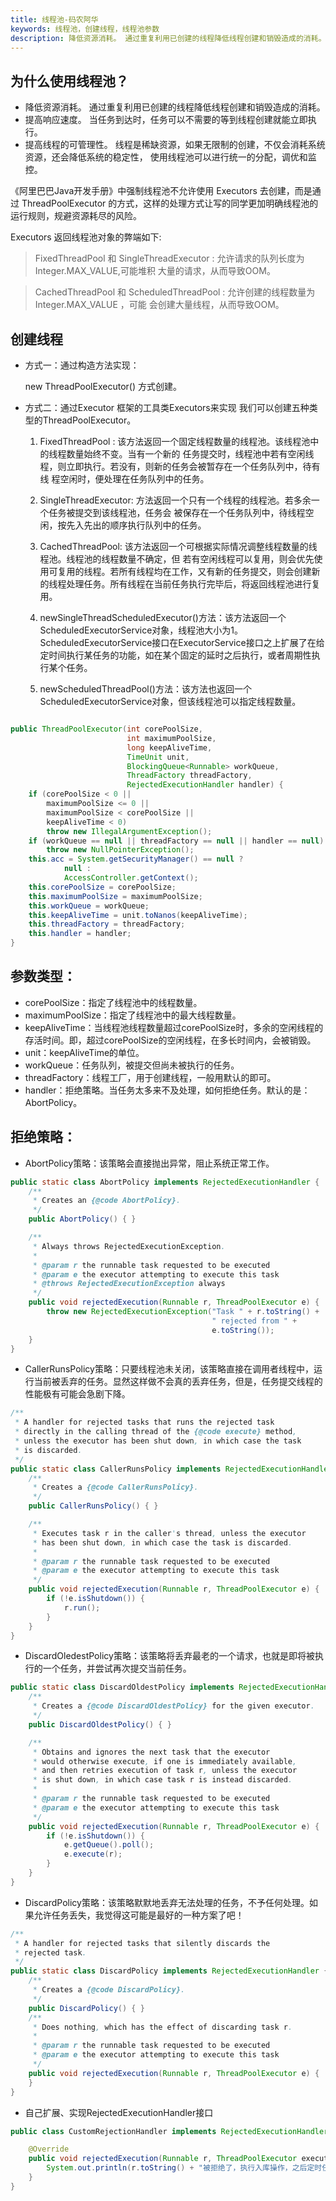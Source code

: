 ```yaml
---
title: 线程池-码农阿华
keywords: 线程池，创建线程，线程池参数
description: 降低资源消耗。 通过重复利用已创建的线程降低线程创建和销毁造成的消耗。提高响应速度。 当任务到达时，任务可以不需要的等到线程创建就能立即执行。提高线程的可管理性。
---
```


## 为什么使用线程池？
- 降低资源消耗。 通过重复利用已创建的线程降低线程创建和销毁造成的消耗。
- 提高响应速度。 当任务到达时，任务可以不需要的等到线程创建就能立即执行。
- 提高线程的可管理性。 线程是稀缺资源，如果无限制的创建，不仅会消耗系统资源，还会降低系统的稳定性， 使用线程池可以进行统一的分配，调优和监控。

《阿里巴巴Java开发手册》中强制线程池不允许使用 Executors 去创建，而是通过 ThreadPoolExecutor 的方式，这样的处理方式让写的同学更加明确线程池的运行规则，规避资源耗尽的风险。

Executors 返回线程池对象的弊端如下:
    
> FixedThreadPool 和 SingleThreadExecutor : 允许请求的队列长度为 Integer.MAX_VALUE,可能堆积 大量的请求，从而导致OOM。

> CachedThreadPool 和 ScheduledThreadPool : 允许创建的线程数量为 Integer.MAX_VALUE ，可能 会创建大量线程，从而导致OOM。


## 创建线程

- 方式一：通过构造方法实现：

    new ThreadPoolExecutor() 方式创建。

- 方式二：通过Executor 框架的工具类Executors来实现 我们可以创建五种类型的ThreadPoolExecutor。

    1. FixedThreadPool : 该方法返回一个固定线程数量的线程池。该线程池中的线程数量始终不变。当有一个新的 任务提交时，线程池中若有空闲线程，则立即执行。若没有，则新的任务会被暂存在一个任务队列中，待有线 程空闲时，便处理在任务队列中的任务。

    2. SingleThreadExecutor: 方法返回一个只有一个线程的线程池。若多余一个任务被提交到该线程池，任务会 被保存在一个任务队列中，待线程空闲，按先入先出的顺序执行队列中的任务。

    3. CachedThreadPool: 该方法返回一个可根据实际情况调整线程数量的线程池。线程池的线程数量不确定，但 若有空闲线程可以复用，则会优先使用可复用的线程。若所有线程均在工作，又有新的任务提交，则会创建新 的线程处理任务。所有线程在当前任务执行完毕后，将返回线程池进行复用。

    4. newSingleThreadScheduledExecutor()方法：该方法返回一个ScheduledExecutorService对象，线程池大小为1。ScheduledExecutorService接口在ExecutorService接口之上扩展了在给定时间执行某任务的功能，如在某个固定的延时之后执行，或者周期性执行某个任务。

    5. newScheduledThreadPool()方法：该方法也返回一个ScheduledExecutorService对象，但该线程池可以指定线程数量。


```java

public ThreadPoolExecutor(int corePoolSize,
                          int maximumPoolSize,
                          long keepAliveTime,
                          TimeUnit unit,
                          BlockingQueue<Runnable> workQueue,
                          ThreadFactory threadFactory,
                          RejectedExecutionHandler handler) {
    if (corePoolSize < 0 ||
        maximumPoolSize <= 0 ||
        maximumPoolSize < corePoolSize ||
        keepAliveTime < 0)
        throw new IllegalArgumentException();
    if (workQueue == null || threadFactory == null || handler == null)
        throw new NullPointerException();
    this.acc = System.getSecurityManager() == null ?
            null :
            AccessController.getContext();
    this.corePoolSize = corePoolSize;
    this.maximumPoolSize = maximumPoolSize;
    this.workQueue = workQueue;
    this.keepAliveTime = unit.toNanos(keepAliveTime);
    this.threadFactory = threadFactory;
    this.handler = handler;
}

```
## 参数类型：

- corePoolSize：指定了线程池中的线程数量。
- maximumPoolSize：指定了线程池中的最大线程数量。
- keepAliveTime：当线程池线程数量超过corePoolSize时，多余的空闲线程的存活时间。即，超过corePoolSize的空闲线程，在多长时间内，会被销毁。
- unit：keepAliveTime的单位。
- workQueue：任务队列，被提交但尚未被执行的任务。
- threadFactory：线程工厂，用于创建线程，一般用默认的即可。
- handler：拒绝策略。当任务太多来不及处理，如何拒绝任务。默认的是：AbortPolicy。


## 拒绝策略：
- AbortPolicy策略：该策略会直接抛出异常，阻止系统正常工作。
```java
public static class AbortPolicy implements RejectedExecutionHandler {
    /**
     * Creates an {@code AbortPolicy}.
     */
    public AbortPolicy() { }

    /**
     * Always throws RejectedExecutionException.
     *
     * @param r the runnable task requested to be executed
     * @param e the executor attempting to execute this task
     * @throws RejectedExecutionException always
     */
    public void rejectedExecution(Runnable r, ThreadPoolExecutor e) {
        throw new RejectedExecutionException("Task " + r.toString() +
                                             " rejected from " +
                                             e.toString());
    }
}
```
- CallerRunsPolicy策略：只要线程池未关闭，该策略直接在调用者线程中，运行当前被丢弃的任务。显然这样做不会真的丢弃任务，但是，任务提交线程的性能极有可能会急剧下降。

```java
/**
 * A handler for rejected tasks that runs the rejected task
 * directly in the calling thread of the {@code execute} method,
 * unless the executor has been shut down, in which case the task
 * is discarded.
 */
public static class CallerRunsPolicy implements RejectedExecutionHandler {
    /**
     * Creates a {@code CallerRunsPolicy}.
     */
    public CallerRunsPolicy() { }

    /**
     * Executes task r in the caller's thread, unless the executor
     * has been shut down, in which case the task is discarded.
     *
     * @param r the runnable task requested to be executed
     * @param e the executor attempting to execute this task
     */
    public void rejectedExecution(Runnable r, ThreadPoolExecutor e) {
        if (!e.isShutdown()) {
            r.run();
        }
    }
}
```


- DiscardOledestPolicy策略：该策略将丢弃最老的一个请求，也就是即将被执行的一个任务，并尝试再次提交当前任务。
```java
public static class DiscardOldestPolicy implements RejectedExecutionHandler {
    /**
     * Creates a {@code DiscardOldestPolicy} for the given executor.
     */
    public DiscardOldestPolicy() { }

    /**
     * Obtains and ignores the next task that the executor
     * would otherwise execute, if one is immediately available,
     * and then retries execution of task r, unless the executor
     * is shut down, in which case task r is instead discarded.
     *
     * @param r the runnable task requested to be executed
     * @param e the executor attempting to execute this task
     */
    public void rejectedExecution(Runnable r, ThreadPoolExecutor e) {
        if (!e.isShutdown()) {
            e.getQueue().poll();
            e.execute(r);
        }
    }
}
```
- DiscardPolicy策略：该策略默默地丢弃无法处理的任务，不予任何处理。如果允许任务丢失，我觉得这可能是最好的一种方案了吧！
```java
/**
 * A handler for rejected tasks that silently discards the
 * rejected task.
 */
public static class DiscardPolicy implements RejectedExecutionHandler {
    /**
     * Creates a {@code DiscardPolicy}.
     */
    public DiscardPolicy() { }
    /**
     * Does nothing, which has the effect of discarding task r.
     *
     * @param r the runnable task requested to be executed
     * @param e the executor attempting to execute this task
     */
    public void rejectedExecution(Runnable r, ThreadPoolExecutor e) {
    }
}
```
- 自己扩展、实现RejectedExecutionHandler接口

```java
public class CustomRejectionHandler implements RejectedExecutionHandler {

    @Override
    public void rejectedExecution(Runnable r, ThreadPoolExecutor executor) {
        System.out.println(r.toString() + "被拒绝了，执行入库操作，之后定时任务补偿");
    }
}

```